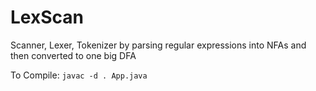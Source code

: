 # LexScan

Scanner, Lexer, Tokenizer by parsing regular expressions into NFAs and then converted to one big DFA

To Compile: `javac -d . App.java`
